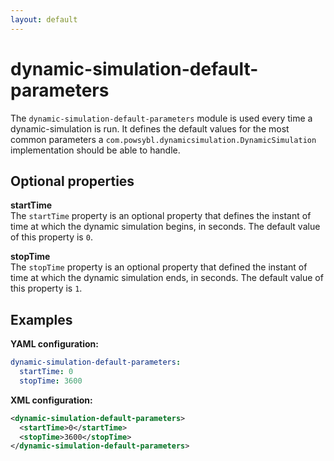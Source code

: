 ```yaml
---
layout: default
--- 
```


# dynamic-simulation-default-parameters
The `dynamic-simulation-default-parameters` module is used every time a dynamic-simulation is run. It defines the default values for the most common parameters a `com.powsybl.dynamicsimulation.DynamicSimulation` implementation should be able to handle. 

## Optional properties

**startTime**  
The `startTime` property is an optional property that defines the instant of time at which the dynamic simulation begins, in seconds. The default value of this property is `0`.

**stopTime**  
The `stopTime` property is an optional property that defined the instant of time at which the dynamic simulation ends, in seconds. The default value of this property is `1`.

## Examples

**YAML configuration:**
```yaml
dynamic-simulation-default-parameters:
  startTime: 0
  stopTime: 3600
```

**XML configuration:**
```xml
<dynamic-simulation-default-parameters>
  <startTime>0</startTime>
  <stopTime>3600</stopTime>
</dynamic-simulation-default-parameters>
```
